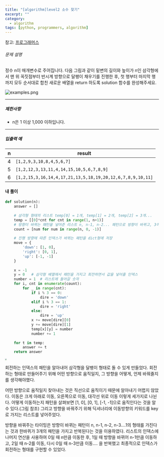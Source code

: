 ```yaml
---
title: "[algorithm]level2 소수 찾기"
excerpt: ""
category:
  - algorithm
tags: [python, programmers, algorithm]
---
```


참고: [프로그래머스](https://programmers.co.kr/learn/courses/30/lessons/68645)

###### 문제 설명

정수 n이 매개변수로 주어집니다. 다음 그림과 같이 밑변의 길이와 높이가 n인 삼각형에서 맨 위 꼭짓점부터 반시계 방향으로 달팽이 채우기를 진행한 후, 첫 행부터 마지막 행까지 모두 순서대로 합친 새로운 배열을 return 하도록 solution 함수를 완성해주세요.

![examples.png](https://grepp-programmers.s3.ap-northeast-2.amazonaws.com/files/production/e1e53b93-dcdf-446f-b47f-e8ec1292a5e0/examples.png)

------

##### 제한사항

- n은 1 이상 1,000 이하입니다.

------

##### 입출력 예

| n    | result                                                    |
| ---- | --------------------------------------------------------- |
| 4    | `[1,2,9,3,10,8,4,5,6,7]`                                  |
| 5    | `[1,2,12,3,13,11,4,14,15,10,5,6,7,8,9]`                   |
| 6    | `[1,2,15,3,16,14,4,17,21,13,5,18,19,20,12,6,7,8,9,10,11]` |



#### 내 풀이

```python
def solution(n):
    answer = []
	
    # 삼각형 형태의 리스트 temp[0] = 1개, temp[1] = 2개, temp[2] = 3개...
    temp = [[0]*cnt for cnt in range(1, n+1)]
	# 방향이 바뀌는 패턴을 넣어준 리스트 n, n-1, n-2... 패턴으로 방향이 바뀌고, 3이 한바퀴
    count = [num for num in range(n, 0, -1)]
    
    # 진행 방향에 따른 인덱스가 바뀌는 패턴을 dict형에 저장
    move = {
        'down': [1, 0],
        'right': [0, 1],
        'up': [-1, -1]
    }
    
    x = -1
    y = 0	# 삼각형 배열에서 패턴을 가지고 회전하면서 값을 넣어줄 인덱스
    number = 1	# 리스트에 들어갈 숫자
    for i, cnt in enumerate(count):
        for _ in range(cnt):
            if i % 3 == 0:
                dire = 'down'
            elif i % 3 == 1:
                dire = 'right'
            else:
                dire = 'up'
            x += move[dire][0]
            y += move[dire][1]
            temp[x][y] = number
            number += 1
    
    for t in temp:
        answer += t
    return answer
```

<img src="C:\dev\doyeon311.github.io\_posts\images\snail_1.jpg" style="zoom: 33%;" />

회전하는 인덱스의 패턴을 알아내어 삼각형을 달팽이 형태로 돌 수 있게 만들었다. 회전하는 형태로 만들어주기 위해 어떤 방향으로 움직일지, 그 방향을 어떻게, 언제 바꿔줄지를 생각해야했다.

어떤 방향으로 움직일지 찾아내는 것은 직선으로 움직이기 때문에 알아내기 어렵지 않았다. 이동은 크게 아래로 이동, 오른쪽으로 이동, 대각선 위로 이동 이렇게 세가지로 나뉜다. 어떻게 이동하는지 패턴을 살펴보면  [1, 0], [0, 1], [-1, -1]으로 움직인다는 것을 알 수 있다.(그림 참조) 그리고 방향을 바꿔주기 위해 딕셔너리에 이동방향의 키워드를 key로 가지는 리스트를 넣어주었다.

방향을 바꿔주는 타이밍은 방향이 바뀌는 패턴이 n, n-1, n-2, n-3....1의 형태를 가진다는 것과 한바퀴가 3개의 패턴을 가지고 반복된다는 것을 이용하였다. 리스트의 인덱스에 나머지 연산을 사용하여 0일 때 n만큼 이동한 후, 1일 때 방향을 바뀌어 n-1만큼 이동하고, 2일 때 n-2를 이동, 다시 0일 때 n-3만큼 이동.... 을 반복했고  최종적으로 인덱스가 회전하는 형태를 구현할 수 있었다.